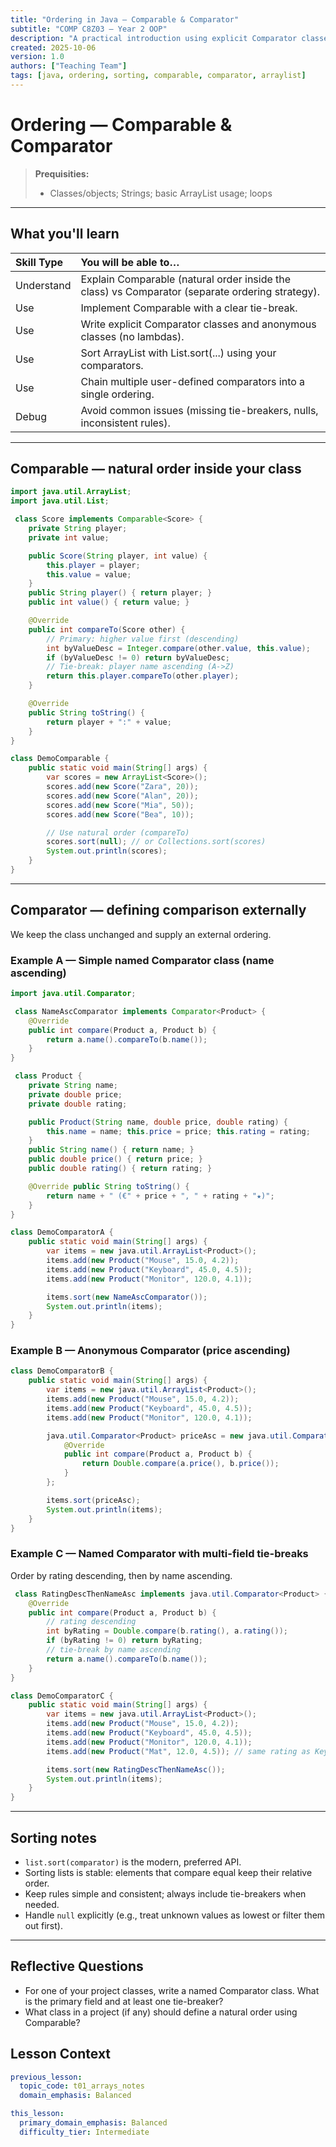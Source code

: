 ```yaml
---
title: "Ordering in Java — Comparable & Comparator"
subtitle: "COMP C8Z03 — Year 2 OOP"
description: "A practical introduction using explicit Comparator classes and anonymous classes. ArrayList-only; ends with chaining user-defined comparators."
created: 2025-10-06
version: 1.0
authors: ["Teaching Team"]
tags: [java, ordering, sorting, comparable, comparator, arraylist]
---
```


# Ordering — Comparable & Comparator

> **Prequisities:**
> - Classes/objects; Strings; basic ArrayList usage; loops 

---

## What you'll learn

| Skill Type | You will be able to… |
| :-- | :-- |
| Understand | Explain Comparable (natural order inside the class) vs Comparator (separate ordering strategy). |
| Use | Implement Comparable<T> with a clear tie-break. |
| Use | Write explicit Comparator classes and anonymous classes (no lambdas). |
| Use | Sort ArrayList<T> with List.sort(...) using your comparators. |
| Use | Chain multiple user-defined comparators into a single ordering. |
| Debug | Avoid common issues (missing tie-breakers, nulls, inconsistent rules). |

---

## Comparable — natural order inside your class

```java
import java.util.ArrayList;
import java.util.List;

 class Score implements Comparable<Score> {
    private String player;
    private int value;

    public Score(String player, int value) {
        this.player = player;
        this.value = value;
    }
    public String player() { return player; }
    public int value() { return value; }

    @Override
    public int compareTo(Score other) {
        // Primary: higher value first (descending)
        int byValueDesc = Integer.compare(other.value, this.value);
        if (byValueDesc != 0) return byValueDesc;
        // Tie-break: player name ascending (A->Z)
        return this.player.compareTo(other.player);
    }

    @Override
    public String toString() {
        return player + ":" + value;
    }
}

class DemoComparable {
    public static void main(String[] args) {
        var scores = new ArrayList<Score>();
        scores.add(new Score("Zara", 20));
        scores.add(new Score("Alan", 20));
        scores.add(new Score("Mia", 50));
        scores.add(new Score("Bea", 10));

        // Use natural order (compareTo)
        scores.sort(null); // or Collections.sort(scores)
        System.out.println(scores);
    }
}
```

---

## Comparator — defining comparison externally

We keep the class unchanged and supply an external ordering.

### Example A — Simple named Comparator class (name ascending)

```java
import java.util.Comparator;

 class NameAscComparator implements Comparator<Product> {
    @Override
    public int compare(Product a, Product b) {
        return a.name().compareTo(b.name());
    }
}

 class Product {
    private String name;
    private double price;
    private double rating;

    public Product(String name, double price, double rating) {
        this.name = name; this.price = price; this.rating = rating;
    }
    public String name() { return name; }
    public double price() { return price; }
    public double rating() { return rating; }

    @Override public String toString() {
        return name + " (€" + price + ", " + rating + "★)";
    }
}

class DemoComparatorA {
    public static void main(String[] args) {
        var items = new java.util.ArrayList<Product>();
        items.add(new Product("Mouse", 15.0, 4.2));
        items.add(new Product("Keyboard", 45.0, 4.5));
        items.add(new Product("Monitor", 120.0, 4.1));

        items.sort(new NameAscComparator());
        System.out.println(items);
    }
}
```

### Example B — Anonymous Comparator (price ascending)

```java
class DemoComparatorB {
    public static void main(String[] args) {
        var items = new java.util.ArrayList<Product>();
        items.add(new Product("Mouse", 15.0, 4.2));
        items.add(new Product("Keyboard", 45.0, 4.5));
        items.add(new Product("Monitor", 120.0, 4.1));

        java.util.Comparator<Product> priceAsc = new java.util.Comparator<Product>() {
            @Override
            public int compare(Product a, Product b) {
                return Double.compare(a.price(), b.price());
            }
        };

        items.sort(priceAsc);
        System.out.println(items);
    }
}
```

### Example C — Named Comparator with multi-field tie-breaks
Order by rating descending, then by name ascending.

```java
 class RatingDescThenNameAsc implements java.util.Comparator<Product> {
    @Override
    public int compare(Product a, Product b) {
        // rating descending
        int byRating = Double.compare(b.rating(), a.rating());
        if (byRating != 0) return byRating;
        // tie-break by name ascending
        return a.name().compareTo(b.name());
    }
}

class DemoComparatorC {
    public static void main(String[] args) {
        var items = new java.util.ArrayList<Product>();
        items.add(new Product("Mouse", 15.0, 4.2));
        items.add(new Product("Keyboard", 45.0, 4.5));
        items.add(new Product("Monitor", 120.0, 4.1));
        items.add(new Product("Mat", 12.0, 4.5)); // same rating as Keyboard

        items.sort(new RatingDescThenNameAsc());
        System.out.println(items);
    }
}
```
---

## Sorting notes

- `list.sort(comparator)` is the modern, preferred API.
- Sorting lists is stable: elements that compare equal keep their relative order.
- Keep rules simple and consistent; always include tie-breakers when needed.
- Handle `null` explicitly (e.g., treat unknown values as lowest or filter them out first).

---

## Reflective Questions

- For one of your project classes, write a named Comparator class. What is the primary field and at least one tie-breaker?
- What class in a project (if any) should define a natural order using Comparable?

## Lesson Context 
```yaml
previous_lesson:
  topic_code: t01_arrays_notes  
  domain_emphasis: Balanced

this_lesson:
  primary_domain_emphasis: Balanced
  difficulty_tier: Intermediate
```